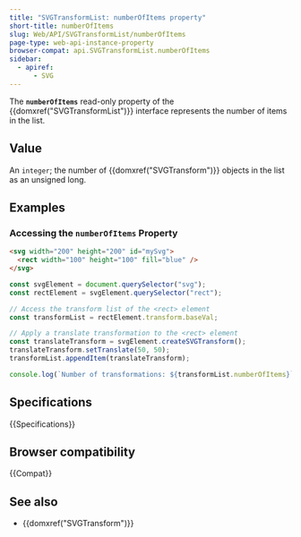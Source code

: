```yaml
---
title: "SVGTransformList: numberOfItems property"
short-title: numberOfItems
slug: Web/API/SVGTransformList/numberOfItems
page-type: web-api-instance-property
browser-compat: api.SVGTransformList.numberOfItems
sidebar:
  - apiref:
      - SVG
---
```


The **`numberOfItems`** read-only property of the {{domxref("SVGTransformList")}} interface represents the number of items in the list.

## Value

An `integer`; the number of {{domxref("SVGTransform")}} objects in the list as an unsigned long.

## Examples

### Accessing the `numberOfItems` Property

```html
<svg width="200" height="200" id="mySvg">
  <rect width="100" height="100" fill="blue" />
</svg>
```

```js
const svgElement = document.querySelector("svg");
const rectElement = svgElement.querySelector("rect");

// Access the transform list of the <rect> element
const transformList = rectElement.transform.baseVal;

// Apply a translate transformation to the <rect> element
const translateTransform = svgElement.createSVGTransform();
translateTransform.setTranslate(50, 50);
transformList.appendItem(translateTransform);

console.log(`Number of transformations: ${transformList.numberOfItems}`); // Output: 1
```

## Specifications

{{Specifications}}

## Browser compatibility

{{Compat}}

## See also

- {{domxref("SVGTransform")}}
